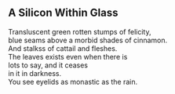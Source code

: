 A Silicon Within Glass
----------------------
Transluscent green rotten stumps of felicity,  
blue seams above a morbid shades of cinnamon.  
And stalkss of cattail and fleshes.  
The leaves exists even when there is  
lots to say, and it ceases  
in it in darkness.  
You see eyelids as monastic as the rain.  
